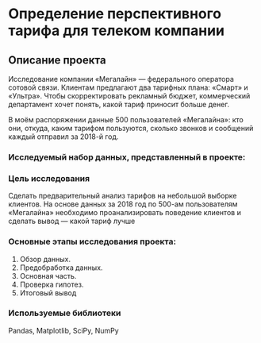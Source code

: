 # Определение перспективного тарифа для телеком компании

## Описание проекта
Исследование компании «Мегалайн» — федерального оператора сотовой связи. Клиентам предлагают два тарифных плана: «Смарт» и «Ультра». Чтобы скорректировать рекламный бюджет, коммерческий департамент хочет понять, какой тариф приносит больше денег.

В моём распоряжении данные 500 пользователей «Мегалайна»: кто они, откуда, каким тарифом пользуются, сколько звонков и сообщений каждый отправил за 2018-й год.

### Исследуемый набор данных, представленный в проекте:


### Цель исследования
Сделать предварительный анализ тарифов на небольшой выборке клиентов. На основе данных за 2018 год по 500-ам пользователям «Мегалайна» необходимо проанализировать поведение клиентов и сделать вывод — какой тариф лучше

### Основные этапы исследования проекта:
1. Обзор данных.
2. Предобработка данных.
3. Основная часть.
4. Проверка гипотез. 
5. Итоговый вывод

### Используемые библиотеки
Pandas, Matplotlib, SciPy, NumPy
